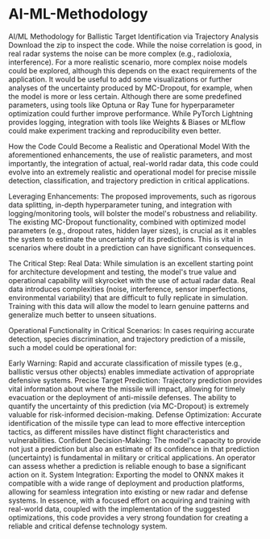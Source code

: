 # AI-ML-Methodology
AI/ML Methodology for Ballistic Target Identification via Trajectory Analysis
Download the zip to inspect the code.
While the noise correlation is good, in real radar systems the noise can be more complex (e.g., radioloxia, interference). For a more realistic scenario, more complex noise models could be explored, although this depends on the exact requirements of the application.
It would be useful to add some visualizations or further analyses of the uncertainty produced by MC-Dropout, for example, when the model is more or less certain.
Although there are some predefined parameters, using tools like Optuna or Ray Tune for hyperparameter optimization could further improve performance.
While PyTorch Lightning provides logging, integration with tools like Weights & Biases or MLflow could make experiment tracking and reproducibility even better.

How the Code Could Become a Realistic and Operational Model
With the aforementioned enhancements, the use of realistic parameters, and most importantly, the integration of actual, real-world radar data, this code could evolve into an extremely realistic and operational model for precise missile detection, classification, and trajectory prediction in critical applications.

Leveraging Enhancements: The proposed improvements, such as rigorous data splitting, in-depth hyperparameter tuning, and integration with logging/monitoring tools, will bolster the model's robustness and reliability. The existing MC-Dropout functionality, combined with optimized model parameters (e.g., dropout rates, hidden layer sizes), is crucial as it enables the system to estimate the uncertainty of its predictions. This is vital in scenarios where doubt in a prediction can have significant consequences.

The Critical Step: Real Data: While simulation is an excellent starting point for architecture development and testing, the model's true value and operational capability will skyrocket with the use of actual radar data. Real data introduces complexities (noise, interference, sensor imperfections, environmental variability) that are difficult to fully replicate in simulation. Training with this data will allow the model to learn genuine patterns and generalize much better to unseen situations.

Operational Functionality in Critical Scenarios: In cases requiring accurate detection, species discrimination, and trajectory prediction of a missile, such a model could be operational for:

Early Warning: Rapid and accurate classification of missile types (e.g., ballistic versus other objects) enables immediate activation of appropriate defensive systems.
Precise Target Prediction: Trajectory prediction provides vital information about where the missile will impact, allowing for timely evacuation or the deployment of anti-missile defenses. The ability to quantify the uncertainty of this prediction (via MC-Dropout) is extremely valuable for risk-informed decision-making.
Defense Optimization: Accurate identification of the missile type can lead to more effective interception tactics, as different missiles have distinct flight characteristics and vulnerabilities.
Confident Decision-Making: The model's capacity to provide not just a prediction but also an estimate of its confidence in that prediction (uncertainty) is fundamental in military or critical applications. An operator can assess whether a prediction is reliable enough to base a significant action on it.
System Integration: Exporting the model to ONNX makes it compatible with a wide range of deployment and production platforms, allowing for seamless integration into existing or new radar and defense systems.
In essence, with a focused effort on acquiring and training with real-world data, coupled with the implementation of the suggested optimizations, this code provides a very strong foundation for creating a reliable and critical defense technology system.
